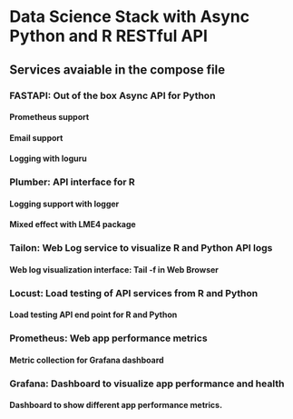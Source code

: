 # Data Science Stack with Async Python and R RESTful API

## Services avaiable in the compose file

### FASTAPI: Out of the box Async API for Python
#### Prometheus support
#### Email support
#### Logging with loguru
### Plumber: API interface for R
#### Logging support with logger
#### Mixed effect with LME4 package
### Tailon: Web Log service to visualize R and Python API logs
#### Web log visualization interface: Tail -f in Web Browser
### Locust: Load testing of API services from R and Python
#### Load testing API end point for R and Python
### Prometheus: Web app performance metrics
#### Metric collection for Grafana dashboard
### Grafana: Dashboard to visualize app performance and health
#### Dashboard to show different app performance metrics.